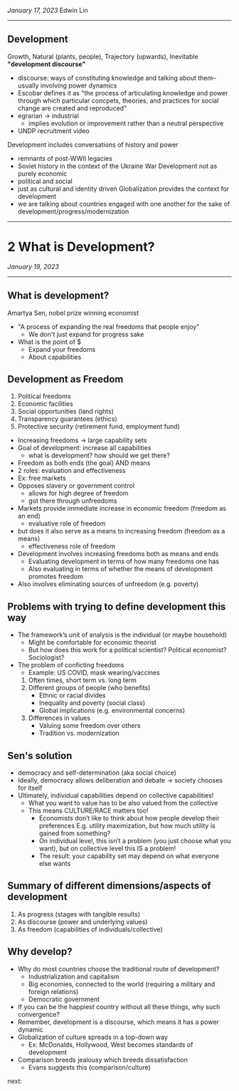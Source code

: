 *January 17, 2023*
Edwin Lin

---

## Development
Growth, Natural (plants, people), Trajectory (upwards), Inevitable
**"development discourse"**
- discourse: ways of constituting knowledge and talking about them–usually involving power dynamics
- Escobar defines it as "the process of articulating knowledge and power through which particular concpets, theories, and practices for social change are created and reproduced"
- egrarian -> industrial
	- implies evolution or improvement rather than a neutral perspective
- UNDP recruitment video

Development includes conversations of history and power
- remnants of post-WWII legacies
- Soviet history in the context of the Ukraine War
Development not as purely economic
- political and social
- just as cultural and identity driven
Globalization provides the context for development
- we are talking about countries engaged with one another for the sake of development/progress/modernization

---

# 2 What is Development?

*January 19, 2023*

---

## What is development?
Amartya Sen, nobel prize winning economist
- "A process of expanding the real freedoms that people enjoy"
	- We don't just expand for progress sake
- What is the point of $
	- Expand your freedoms
	- About capabilities

## Development as Freedom
1. Political freedoms  
2. Economic facilities  
3. Social opportunities (land rights)
4. Transparency guarantees (ethics)
5. Protective security (retirement fund, employment fund)

- Increasing freedoms -> large capability sets
- Goal of development: increase all capabilities
	- what is development? how should we get there?
- Freedom as both ends (the goal) AND means
- 2 roles: evaluation and effectiveness
- Ex: free markets
- Opposes slavery or government control
	- allows for high degree of freedom
	- got there through unfreedoms
- Markets provide immediate increase in economic freedom (freedom as an end)
	- evaluative role of freedom
- but does it also serve as a means to increasing freedom (freedom as a means)
	- effectiveness role of freedom
- Development involves increasing freedoms both as means and ends
	- Evaluating development in terms of how many freedoms one has
	- Also evaluating in terms of whether the means of development promotes freedom
- Also involves eliminating sources of unfreedom (e.g. poverty)

## Problems with trying to define development this way
- The framework’s unit of analysis is the individual (or maybe household)
	- Might be comfortable for economic theorist
	- But how does this work for a political scientist? Political economist? Sociologist? 
- The problem of conficting freedoms
	- Example: US COVID, mask wearing/vaccines
	1. Often times, short term vs. long term
	2. Different groups of people (who benefits)
		- Ethnic or racial divides
		- Inequality and poverty (social class)
		- Global implications (e.g. environmental concerns)
	3. Differences in values
		- Valuing some freedom over others
		- Tradition vs. modernization
## Sen's solution
- democracy and self-determination (aka social choice)
- Ideally, democracy allows deliberation and debate -> society chooses for itself
- Ultimately, individual capabilities depend on collective capabilities!
	- What you want to value has to be also valued from the collective
	- This means CULTURE/RACE matters too!
		- Economists don’t like to think about how people develop their preferences E.g. utility maximization, but how much utility is gained from something?
		- On individual level, this isn’t a problem (you just choose what you want), but on collective level this IS a problem!
		- The result: your capability set may depend on what everyone else wants


## Summary of different dimensions/aspects of development
1.   As progress (stages with tangible results)  
2. As discourse (power and underlying values)  
3. As freedom (capabilities of individuals/collective)

## Why develop?
- Why do most countries choose the traditional route of development?
	- Industrialization and capitalism
	- Big economies, connected to the world (requiring a military and foreign relations)
	- Democratic government
- If you can be the happiest country without all these things, why such convergence?
- Remember, development is a discourse, which means it has a power dynamic
- Globalization of culture spreads in a top-down way
	- Ex: McDonalds, Hollywood, West becomes standards of development
- Comparison breeds jealousy which breeds dissatisfaction
	- Evans suggests this (comparison/culture)



next:

